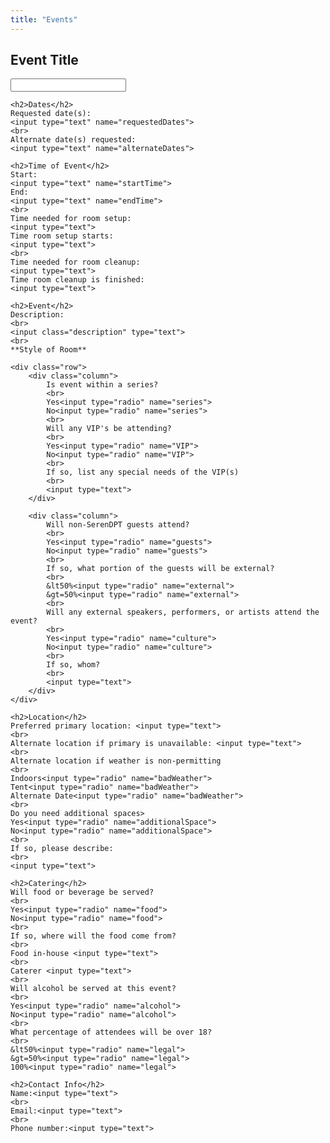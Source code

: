 ```yaml
---
title: "Events"
---
```

<form>
    <h2>Event Title</h2>
    <input type="text" name="eventTitle">

    <h2>Dates</h2>
    Requested date(s):
    <input type="text" name="requestedDates">
    <br>
    Alternate date(s) requested:
    <input type="text" name="alternateDates">

    <h2>Time of Event</h2>
    Start:
    <input type="text" name="startTime">
    End:
    <input type="text" name="endTime">
    <br>
    Time needed for room setup:
    <input type="text">
    Time room setup starts:
    <input type="text">
    <br>
    Time needed for room cleanup:
    <input type="text">
    Time room cleanup is finished:
    <input type="text">

    <h2>Event</h2>
    Description:
    <br>
    <input class="description" type="text">
    <br>
    **Style of Room**

    <div class="row">
        <div class="column">
            Is event within a series?
            <br>
            Yes<input type="radio" name="series">
            No<input type="radio" name="series">
            <br>
            Will any VIP's be attending?
            <br>
            Yes<input type="radio" name="VIP">
            No<input type="radio" name="VIP">
            <br>
            If so, list any special needs of the VIP(s)
            <br>
            <input type="text">
        </div>

        <div class="column">
            Will non-SerenDPT guests attend?
            <br>
            Yes<input type="radio" name="guests">
            No<input type="radio" name="guests">
            <br>
            If so, what portion of the guests will be external?
            <br>
            &lt50%<input type="radio" name="external">
            &gt=50%<input type="radio" name="external">
            <br>
            Will any external speakers, performers, or artists attend the event?
            <br>
            Yes<input type="radio" name="culture">
            No<input type="radio" name="culture">
            <br>
            If so, whom?
            <br>
            <input type="text">
        </div>
    </div>

    <h2>Location</h2>
    Preferred primary location: <input type="text">
    <br>
    Alternate location if primary is unavailable: <input type="text">
    <br>
    Alternate location if weather is non-permitting
    <br>
    Indoors<input type="radio" name="badWeather">
    Tent<input type="radio" name="badWeather">
    Alternate Date<input type="radio" name="badWeather">
    <br>
    Do you need additional spaces>
    Yes<input type="radio" name="additionalSpace">
    No<input type="radio" name="additionalSpace">
    <br>
    If so, please describe:
    <br>
    <input type="text">

    <h2>Catering</h2>
    Will food or beverage be served?
    <br>
    Yes<input type="radio" name="food">
    No<input type="radio" name="food">
    <br>
    If so, where will the food come from?
    <br>
    Food in-house <input type="text">
    <br>
    Caterer <input type="text">
    <br>
    Will alcohol be served at this event?
    <br>
    Yes<input type="radio" name="alcohol">
    No<input type="radio" name="alcohol">
    <br>
    What percentage of attendees will be over 18?
    <br>
    &lt50%<input type="radio" name="legal">
    &gt=50%<input type="radio" name="legal">
    100%<input type="radio" name="legal">

    <h2>Contact Info</h2>
    Name:<input type="text">
    <br>
    Email:<input type="text">
    <br>
    Phone number:<input type="text">

</form>
